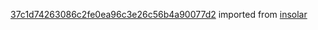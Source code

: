 [37c1d74263086c2fe0ea96c3e26c56b4a90077d2](https://github.com/insolar/insolar/commit/37c1d74263086c2fe0ea96c3e26c56b4a90077d2) imported from [insolar](https://github.com/insolar/insolar)
